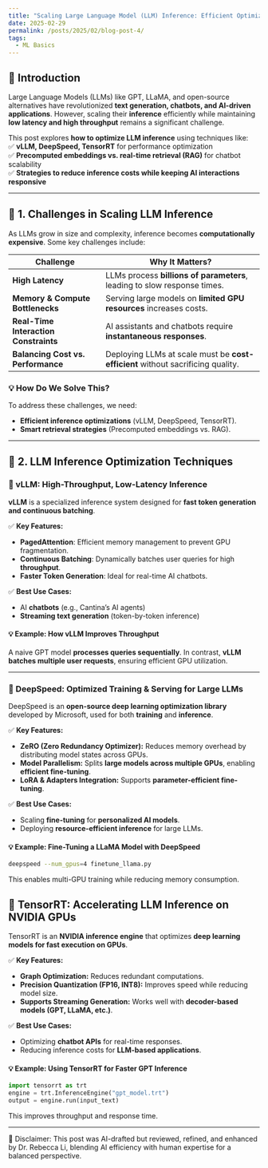 ```yaml
---
title: "Scaling Large Language Model (LLM) Inference: Efficient Optimization "
date: 2025-02-29
permalink: /posts/2025/02/blog-post-4/
tags:
  - ML Basics
---
```


## **🔹 Introduction**  
Large Language Models (LLMs) like GPT, LLaMA, and open-source alternatives have revolutionized **text generation, chatbots, and AI-driven applications**. However, scaling their **inference** efficiently while maintaining **low latency and high throughput** remains a significant challenge.  

This post explores **how to optimize LLM inference** using techniques like:  
✅ **vLLM, DeepSpeed, TensorRT** for performance optimization  
✅ **Precomputed embeddings vs. real-time retrieval (RAG)** for chatbot scalability  
✅ **Strategies to reduce inference costs while keeping AI interactions responsive**  

---

## **🔹 1. Challenges in Scaling LLM Inference**  

As LLMs grow in size and complexity, inference becomes **computationally expensive**. Some key challenges include:  

| **Challenge** | **Why It Matters?** |
|--------------|---------------------|
| **High Latency** | LLMs process **billions of parameters**, leading to slow response times. |
| **Memory & Compute Bottlenecks** | Serving large models on **limited GPU resources** increases costs. |
| **Real-Time Interaction Constraints** | AI assistants and chatbots require **instantaneous responses**. |
| **Balancing Cost vs. Performance** | Deploying LLMs at scale must be **cost-efficient** without sacrificing quality. |

### **💡 How Do We Solve This?**  
To address these challenges, we need:  
- **Efficient inference optimizations** (vLLM, DeepSpeed, TensorRT).  
- **Smart retrieval strategies** (Precomputed embeddings vs. RAG).  

---

## **🔹 2. LLM Inference Optimization Techniques**  

### **🔹 vLLM: High-Throughput, Low-Latency Inference**  
**vLLM** is a specialized inference system designed for **fast token generation and continuous batching**.  

✅ **Key Features:**  
- **PagedAttention**: Efficient memory management to prevent GPU fragmentation.  
- **Continuous Batching**: Dynamically batches user queries for high **throughput**.  
- **Faster Token Generation**: Ideal for real-time AI chatbots.  

✅ **Best Use Cases:**  
- AI **chatbots** (e.g., Cantina’s AI agents)  
- **Streaming text generation** (token-by-token inference)  

#### **💡 Example: How vLLM Improves Throughput**  
A naive GPT model **processes queries sequentially**. In contrast, **vLLM batches multiple user requests**, ensuring efficient GPU utilization.  

---

### **🔹 DeepSpeed: Optimized Training & Serving for Large LLMs**  
DeepSpeed is an **open-source deep learning optimization library** developed by Microsoft, used for both **training** and **inference**.  

✅ **Key Features:**  
- **ZeRO (Zero Redundancy Optimizer):** Reduces memory overhead by distributing model states across GPUs.  
- **Model Parallelism:** Splits **large models across multiple GPUs**, enabling **efficient fine-tuning**.  
- **LoRA & Adapters Integration:** Supports **parameter-efficient fine-tuning**.  

✅ **Best Use Cases:**  
- Scaling **fine-tuning** for **personalized AI models**.  
- Deploying **resource-efficient inference** for large LLMs.  

#### **💡 Example: Fine-Tuning a LLaMA Model with DeepSpeed**  
```bash
deepspeed --num_gpus=4 finetune_llama.py
```
This enables multi-GPU training while reducing memory consumption.



## **🔹 TensorRT: Accelerating LLM Inference on NVIDIA GPUs**  
TensorRT is an **NVIDIA inference engine** that optimizes **deep learning models for fast execution on GPUs**.  

✅ **Key Features:**  
- **Graph Optimization:** Reduces redundant computations.  
- **Precision Quantization (FP16, INT8):** Improves speed while reducing model size.  
- **Supports Streaming Generation:** Works well with **decoder-based models (GPT, LLaMA, etc.)**.  

✅ **Best Use Cases:**  
- Optimizing **chatbot APIs** for real-time responses.  
- Reducing inference costs for **LLM-based applications**.  

#### **💡 Example: Using TensorRT for Faster GPT Inference**  
```python
import tensorrt as trt
engine = trt.InferenceEngine("gpt_model.trt")
output = engine.run(input_text)
```
This improves throughput and response time.




---
🤖 Disclaimer: This post was AI-drafted but reviewed, refined, and enhanced by Dr. Rebecca Li, blending AI efficiency with human expertise for a balanced perspective.
